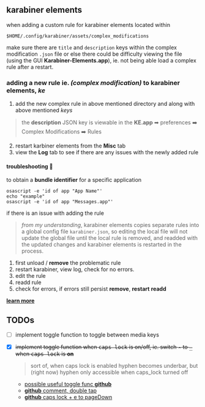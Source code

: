 ## karabiner elements

when adding a custom rule for karabiner elements located within

```shell
$HOME/.config/karabiner/assets/complex_modifications
```

make sure there are `title` and `description` keys within the complex modification `.json` file or else there could be difficulty viewing the file (using the GUI **Karabiner-Elements.app**), ie. not being able load a complex rule after a restart.

### adding a new rule ie. _(complex modification)_ to karabiner elements, _ke_

1. add the new complex rule in above mentioned directory and along with above mentioned _keys_
> the **description** JSON key is viewable in the **KE.app** ➡ preferences ➡️ Complex Modifications ➡️ Rules 
2. restart karbiner elements from the **Misc** tab
3. view the **Log** tab to see if there are any issues with the newly added rule

#### troubleshooting 🧐

to obtain a **bundle identifier** for a specific application

```shell
osascript -e 'id of app "App Name"'
echo "example"
osascript -e 'id of app "Messages.app"'
```

if there is an issue with adding the rule

> _from my understanding_, karabiner elements copies separate rules into a global config file `karabiner.json`, so editing the local file will not update the global file until the local rule is removed, and readded with the updated changes and karabiner elements is restarted in the process.

1. first unload / **remove** the problematic rule
2. restart karabiner, view log, check for no errors.
3. edit the rule
4. readd rule
5. check for errors, if errors still persist **remove**, **restart** **readd**

[**learn more**][lm1]


[lm1]: [https://github.com/pqrs-org/Karabiner-Elements/issues/1225#issuecomment-401517364]

## TODOs

- [ ] implement toggle function to toggle between media keys
- [x] ~~implement toggle function when <kbd>caps lock</kbd> is on/off, ie. switch <kbd>-</kbd> to <kbd>_</kbd> when <kbd>caps lock</kbd> is **on**~~
    > sort of, when caps lock is enabled hyphen becomes underbar, but (right now) hyphen only accessible when caps_lock turned off 

    - [possible useful toggle func **github**][td1]
    - [**github** comment, double tap][td2]
    - [**github** caps lock + e to pageDown][td3]

[td1]: <https://gist.github.com/icanswiftabit/f91413052a95ad3f0ecf43ad9cfc0d53>
[td2]: <https://gist.github.com/icanswiftabit/f91413052a95ad3f0ecf43ad9cfc0d53>
[td3]: <https://github.com/pqrs-org/Karabiner-Elements/issues/2301#issuecomment-640966466>

